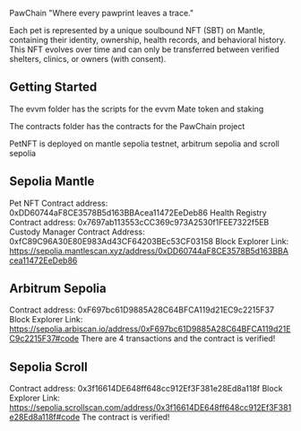 PawChain "Where every pawprint leaves a trace."

Each pet is represented by a unique soulbound NFT (SBT) on Mantle, containing their identity, ownership, health records, and behavioral history. This NFT evolves over time and can only be transferred between verified shelters, clinics, or owners (with consent).

## Getting Started
The evvm folder has the scripts for the evvm Mate token and staking

The contracts folder has the contracts for the PawChain project

PetNFT is deployed on mantle sepolia testnet, arbitrum sepolia and scroll sepolia

## Sepolia Mantle
Pet NFT Contract address: 0xDD60744aF8CE3578B5d163BBAcea11472EeDeb86
Health Registry Contract address: 0x7697ab113553cCC369c973A2530f1FEE7322f5EB
Custody Manager Contract Address: 0xfC89C96A30E80E983Ad43CF64203BEc53CF03158
Block Explorer Link: https://sepolia.mantlescan.xyz/address/0xDD60744aF8CE3578B5d163BBAcea11472EeDeb86

## Arbitrum Sepolia
Contract address: 0xF697bc61D9885A28C64BFCA119d21EC9c2215F37
Block Explorer Link: https://sepolia.arbiscan.io/address/0xF697bc61D9885A28C64BFCA119d21EC9c2215F37#code
There are 4 transactions and the contract is verified!

## Sepolia Scroll
Contract address: 0x3f16614DE648ff648cc912Ef3F381e28Ed8a118f
Block Explorer Link: https://sepolia.scrollscan.com/address/0x3f16614DE648ff648cc912Ef3F381e28Ed8a118f#code
The contract is verified!
